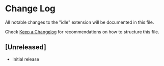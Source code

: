 # Change Log
All notable changes to the "idle" extension will be documented in this file.

Check [Keep a Changelog](http://keepachangelog.com/) for recommendations on how to structure this file.

## [Unreleased]
- Initial release
